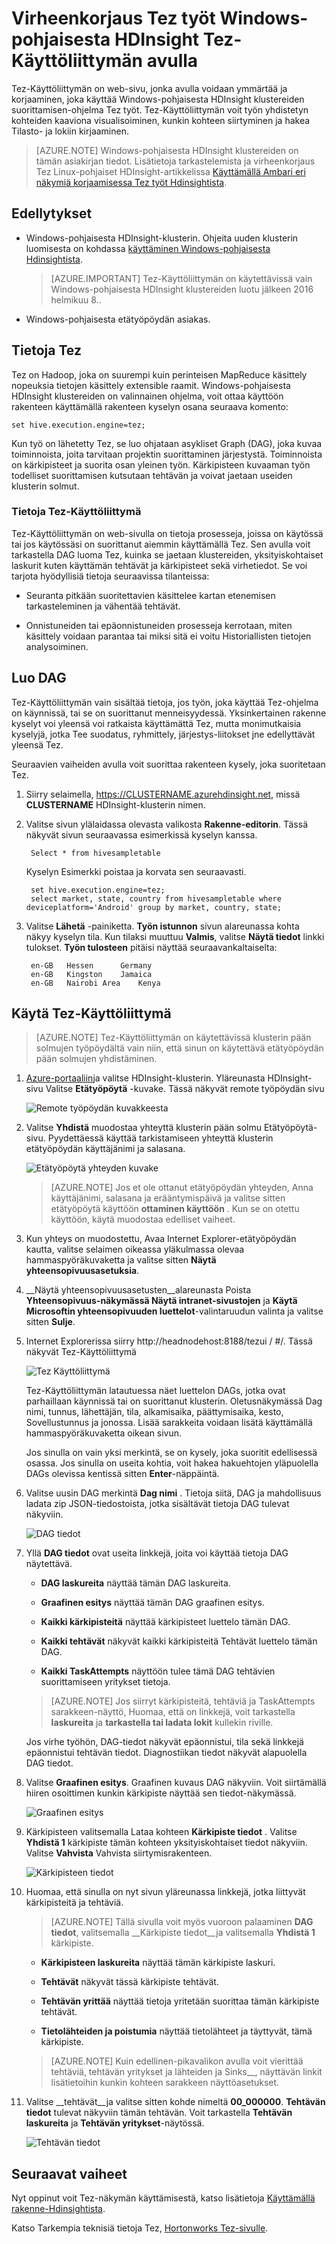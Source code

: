 <properties
pageTitle="Tez Käyttöliittymän käyttäminen Windows-pohjaisesta HDInsight | Azure"
description="Opettele virheenkorjaus Tez työt Windows-pohjaisesta HDInsight HDInsight Tez-Käyttöliittymän avulla."
services="hdinsight"
documentationCenter=""
authors="Blackmist"
manager="jhubbard"
editor="cgronlun"/>

<tags
ms.service="hdinsight"
ms.devlang="na"
ms.topic="article"
ms.tgt_pltfrm="na"
ms.workload="big-data"
ms.date="10/04/2016"
ms.author="larryfr"/>

# <a name="use-the-tez-ui-to-debug-tez-jobs-on-windows-based-hdinsight"></a>Virheenkorjaus Tez työt Windows-pohjaisesta HDInsight Tez-Käyttöliittymän avulla

Tez-Käyttöliittymän on web-sivu, jonka avulla voidaan ymmärtää ja korjaaminen, joka käyttää Windows-pohjaisesta HDInsight klustereiden suorittamisen-ohjelma Tez työt. Tez-Käyttöliittymän voit työn yhdistetyn kohteiden kaaviona visualisoiminen, kunkin kohteen siirtyminen ja hakea Tilasto- ja lokiin kirjaaminen.

> [AZURE.NOTE] Windows-pohjaisesta HDInsight klustereiden on tämän asiakirjan tiedot. Lisätietoja tarkastelemista ja virheenkorjaus Tez Linux-pohjaiset HDInsight-artikkelissa [Käyttämällä Ambari eri näkymiä korjaamisessa Tez työt Hdinsightista](hdinsight-debug-ambari-tez-view.md).

## <a name="prerequisites"></a>Edellytykset

* Windows-pohjaisesta HDInsight-klusterin. Ohjeita uuden klusterin luomisesta on kohdassa [käyttäminen Windows-pohjaisesta Hdinsightista](hdinsight-hadoop-tutorial-get-started-windows.md).

    > [AZURE.IMPORTANT] Tez-Käyttöliittymän on käytettävissä vain Windows-pohjaisesta HDInsight klustereiden luotu jälkeen 2016 helmikuu 8..

* Windows-pohjaisesta etätyöpöydän asiakas.

## <a name="understanding-tez"></a>Tietoja Tez

Tez on Hadoop, joka on suurempi kuin perinteisen MapReduce käsittely nopeuksia tietojen käsittely extensible raamit. Windows-pohjaisesta HDInsight klustereiden on valinnainen ohjelma, voit ottaa käyttöön rakenteen käyttämällä rakenteen kyselyn osana seuraava komento:

    set hive.execution.engine=tez;

Kun työ on lähetetty Tez, se luo ohjataan asykliset Graph (DAG), joka kuvaa toiminnoista, joita tarvitaan projektin suorittaminen järjestystä. Toiminnoista on kärkipisteet ja suorita osan yleinen työn. Kärkipisteen kuvaaman työn todelliset suorittamisen kutsutaan tehtävän ja voivat jaetaan useiden klusterin solmut.

### <a name="understanding-the-tez-ui"></a>Tietoja Tez-Käyttöliittymä

Tez-Käyttöliittymän on web-sivulla on tietoja prosesseja, joissa on käytössä tai jos käytössäsi on suorittanut aiemmin käyttämällä Tez. Sen avulla voit tarkastella DAG luoma Tez, kuinka se jaetaan klustereiden, yksityiskohtaiset laskurit kuten käyttämän tehtävät ja kärkipisteet sekä virhetiedot. Se voi tarjota hyödyllisiä tietoja seuraavissa tilanteissa:

* Seuranta pitkään suoritettavien käsittelee kartan etenemisen tarkasteleminen ja vähentää tehtävät.

* Onnistuneiden tai epäonnistuneiden prosesseja kerrotaan, miten käsittely voidaan parantaa tai miksi sitä ei voitu Historiallisten tietojen analysoiminen.

## <a name="generate-a-dag"></a>Luo DAG

Tez-Käyttöliittymän vain sisältää tietoja, jos työn, joka käyttää Tez-ohjelma on käynnissä, tai se on suorittanut menneisyydessä. Yksinkertainen rakenne kyselyt voi yleensä voi ratkaista käyttämättä Tez, mutta monimutkaisia kyselyjä, jotka Tee suodatus, ryhmittely, järjestys-liitokset jne edellyttävät yleensä Tez.

Seuraavien vaiheiden avulla voit suorittaa rakenteen kysely, joka suoritetaan Tez.

1. Siirry selaimella, https://CLUSTERNAME.azurehdinsight.net, missä __CLUSTERNAME__ HDInsight-klusterin nimen.

2. Valitse sivun ylälaidassa olevasta valikosta __Rakenne-editorin__. Tässä näkyvät sivun seuraavassa esimerkissä kyselyn kanssa.

        Select * from hivesampletable

    Kyselyn Esimerkki poistaa ja korvata sen seuraavasti.

        set hive.execution.engine=tez;
        select market, state, country from hivesampletable where deviceplatform='Android' group by market, country, state;

3. Valitse __Lähetä__ -painiketta. __Työn istunnon__ sivun alareunassa kohta näkyy kyselyn tila. Kun tilaksi muuttuu __Valmis__, valitse __Näytä tiedot__ linkki tulokset. __Työn tulosteen__ pitäisi näyttää seuraavankaltaiselta:
        
        en-GB   Hessen      Germany
        en-GB   Kingston    Jamaica
        en-GB   Nairobi Area    Kenya

## <a name="use-the-tez-ui"></a>Käytä Tez-Käyttöliittymä

> [AZURE.NOTE] Tez-Käyttöliittymän on käytettävissä klusterin pään solmujen työpöydältä vain niin, että sinun on käytettävä etätyöpöydän pään solmujen yhdistäminen.

1. [Azure-portaaliin](https://portal.azure.com)ja valitse HDInsight-klusterin. Yläreunasta HDInsight-sivu Valitse __Etätyöpöytä__ -kuvake. Tässä näkyvät remote työpöydän sivu

    ![Remote työpöydän kuvakkeesta](./media/hdinsight-debug-tez-ui/remotedesktopicon.png)

2. Valitse __Yhdistä__ muodostaa yhteyttä klusterin pään solmu Etätyöpöytä-sivu. Pyydettäessä käyttää tarkistamiseen yhteyttä klusterin etätyöpöydän käyttäjänimi ja salasana.

    ![Etätyöpöytä yhteyden kuvake](./media/hdinsight-debug-tez-ui/remotedesktopconnect.png)

    > [AZURE.NOTE] Jos et ole ottanut etätyöpöydän yhteyden, Anna käyttäjänimi, salasana ja erääntymispäivä ja valitse sitten etätyöpöytä käyttöön __ottaminen käyttöön__ . Kun se on otettu käyttöön, käytä muodostaa edelliset vaiheet.

3. Kun yhteys on muodostettu, Avaa Internet Explorer-etätyöpöydän kautta, valitse selaimen oikeassa yläkulmassa olevaa hammaspyöräkuvaketta ja valitse sitten __Näytä yhteensopivuusasetuksia__.

4. __Näytä yhteensopivuusasetusten__alareunasta Poista __Yhteensopivuus-näkymässä Näytä intranet-sivustojen__ ja __Käytä Microsoftin yhteensopivuuden luettelot__-valintaruudun valinta ja valitse sitten __Sulje__.

5. Internet Explorerissa siirry http://headnodehost:8188/tezui / #/. Tässä näkyvät Tez-Käyttöliittymä

    ![Tez Käyttöliittymä](./media/hdinsight-debug-tez-ui/tezui.png)

    Tez-Käyttöliittymän latautuessa näet luettelon DAGs, jotka ovat parhaillaan käynnissä tai on suorittanut klusterin. Oletusnäkymässä Dag nimi, tunnus, lähettäjän, tila, alkamisaika, päättymisaika, kesto, Sovellustunnus ja jonossa. Lisää sarakkeita voidaan lisätä käyttämällä hammaspyöräkuvaketta oikean sivun.

    Jos sinulla on vain yksi merkintä, se on kysely, joka suoritit edellisessä osassa. Jos sinulla on useita kohtia, voit hakea hakuehtojen yläpuolella DAGs olevissa kentissä sitten __Enter__-näppäintä.

4. Valitse uusin DAG merkintä __Dag nimi__ . Tietoja siitä, DAG ja mahdollisuus ladata zip JSON-tiedostoista, jotka sisältävät tietoja DAG tulevat näkyviin.

    ![DAG tiedot](./media/hdinsight-debug-tez-ui/dagdetails.png)

5. Yllä __DAG tiedot__ ovat useita linkkejä, joita voi käyttää tietoja DAG näytettävä.

    * __DAG laskureita__ näyttää tämän DAG laskureita.
    
    * __Graafinen esitys__ näyttää tämän DAG graafinen esitys.
    
    * __Kaikki kärkipisteitä__ näyttää kärkipisteet luettelo tämän DAG.
    
    * __Kaikki tehtävät__ näkyvät kaikki kärkipisteitä Tehtävät luettelo tämän DAG.
    
    * __Kaikki TaskAttempts__ näyttöön tulee tämä DAG tehtävien suorittamiseen yritykset tietoja.
    
    > [AZURE.NOTE] Jos siirryt kärkipisteitä, tehtäviä ja TaskAttempts sarakkeen-näyttö, Huomaa, että on linkkejä, voit tarkastella __laskureita__ ja __tarkastella tai ladata lokit__ kullekin riville.

    Jos virhe työhön, DAG-tiedot näkyvät epäonnistui, tila sekä linkkejä epäonnistui tehtävän tiedot. Diagnostiikan tiedot näkyvät alapuolella DAG tiedot.

7. Valitse __Graafinen esitys__. Graafinen kuvaus DAG näkyviin. Voit siirtämällä hiiren osoittimen kunkin kärkipiste näyttää sen tiedot-näkymässä.

    ![Graafinen esitys](./media/hdinsight-debug-tez-ui/dagdiagram.png)

8. Kärkipisteen valitsemalla Lataa kohteen __Kärkipiste tiedot__ . Valitse __Yhdistä 1__ kärkipiste tämän kohteen yksityiskohtaiset tiedot näkyviin. Valitse __Vahvista__ Vahvista siirtymisrakenteen.

    ![Kärkipisteen tiedot](./media/hdinsight-debug-tez-ui/vertexdetails.png)

9. Huomaa, että sinulla on nyt sivun yläreunassa linkkejä, jotka liittyvät kärkipisteitä ja tehtäviä.

    > [AZURE.NOTE] Tällä sivulla voit myös vuoroon palaaminen __DAG tiedot__, valitsemalla __Kärkipiste tiedot__ja valitsemalla __Yhdistä 1__ kärkipiste.

    * __Kärkipisteen laskureita__ näyttää tämän kärkipiste laskuri.
    
    * __Tehtävät__ näkyvät tässä kärkipiste tehtävät.
    
    * __Tehtävän yrittää__ näyttää tietoja yritetään suorittaa tämän kärkipiste tehtävät.
    
    * __Tietolähteiden ja poistumia__ näyttää tietolähteet ja täyttyvät, tämä kärkipiste.

    > [AZURE.NOTE] Kuin edellinen-pikavalikon avulla voit vierittää tehtäviä, tehtävän yritykset ja lähteiden ja Sinks__, näyttävän linkit lisätietoihin kunkin kohteen sarakkeen näyttöasetukset.

10. Valitse __tehtävät__ja valitse sitten kohde nimeltä __00_000000__. __Tehtävän tiedot__ tulevat näkyviin tämän tehtävän. Voit tarkastella __Tehtävän laskureita__ ja __Tehtävän yritykset__-näytössä.

    ![Tehtävän tiedot](./media/hdinsight-debug-tez-ui/taskdetails.png)

## <a name="next-steps"></a>Seuraavat vaiheet

Nyt oppinut voit Tez-näkymän käyttämisestä, katso lisätietoja [Käyttämällä rakenne-Hdinsightista](hdinsight-use-hive.md).

Katso Tarkempia teknisiä tietoja Tez, [Hortonworks Tez-sivulle](http://hortonworks.com/hadoop/tez/).
